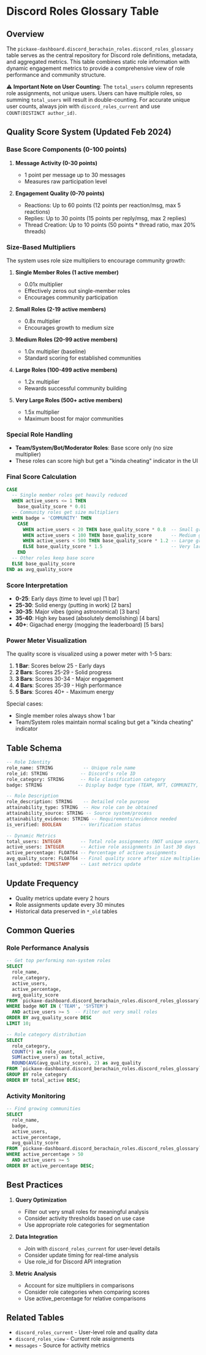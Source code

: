# Discord Roles Glossary Table

## Overview

The `pickaxe-dashboard.discord_berachain_roles.discord_roles_glossary` table serves as the central repository for Discord role definitions, metadata, and aggregated metrics. This table combines static role information with dynamic engagement metrics to provide a comprehensive view of role performance and community structure.

⚠️ **Important Note on User Counting**: 
The `total_users` column represents role assignments, not unique users. Users can have multiple roles, so summing `total_users` will result in double-counting. For accurate unique user counts, always join with `discord_roles_current` and use `COUNT(DISTINCT author_id)`.

## Quality Score System (Updated Feb 2024)

### Base Score Components (0-100 points)
1. **Message Activity (0-30 points)**
   - 1 point per message up to 30 messages
   - Measures raw participation level

2. **Engagement Quality (0-70 points)**
   - Reactions: Up to 60 points (12 points per reaction/msg, max 5 reactions)
   - Replies: Up to 30 points (15 points per reply/msg, max 2 replies)
   - Thread Creation: Up to 10 points (50 points * thread ratio, max 20% threads)

### Size-Based Multipliers
The system uses role size multipliers to encourage community growth:

1. **Single Member Roles (1 active member)**
   - 0.01x multiplier
   - Effectively zeros out single-member roles
   - Encourages community participation

2. **Small Roles (2-19 active members)**
   - 0.8x multiplier
   - Encourages growth to medium size

3. **Medium Roles (20-99 active members)**
   - 1.0x multiplier (baseline)
   - Standard scoring for established communities

4. **Large Roles (100-499 active members)**
   - 1.2x multiplier
   - Rewards successful community building

5. **Very Large Roles (500+ active members)**
   - 1.5x multiplier
   - Maximum boost for major communities

### Special Role Handling
- **Team/System/Bot/Moderator Roles**: Base score only (no size multiplier)
- These roles can score high but get a "kinda cheating" indicator in the UI

### Final Score Calculation
```sql
CASE 
  -- Single member roles get heavily reduced
  WHEN active_users <= 1 THEN 
    base_quality_score * 0.01
  -- Community roles get size multipliers
  WHEN badge = 'COMMUNITY' THEN 
    CASE 
      WHEN active_users < 20 THEN base_quality_score * 0.8  -- Small groups
      WHEN active_users < 100 THEN base_quality_score       -- Medium groups (baseline)
      WHEN active_users < 500 THEN base_quality_score * 1.2 -- Large groups
      ELSE base_quality_score * 1.5                         -- Very large groups
    END
  -- Other roles keep base score
  ELSE base_quality_score
END as avg_quality_score
```

### Score Interpretation
- **0-25**: Early days (time to level up) [1 bar]
- **25-30**: Solid energy (putting in work) [2 bars]
- **30-35**: Major vibes (going astronomical) [3 bars]
- **35-40**: High key based (absolutely demolishing) [4 bars]
- **40+**: Gigachad energy (mogging the leaderboard) [5 bars]

### Power Meter Visualization
The quality score is visualized using a power meter with 1-5 bars:
1. **1 Bar**: Scores below 25 - Early days
2. **2 Bars**: Scores 25-29 - Solid progress
3. **3 Bars**: Scores 30-34 - Major engagement
4. **4 Bars**: Scores 35-39 - High performance
5. **5 Bars**: Scores 40+ - Maximum energy

Special cases:
- Single member roles always show 1 bar
- Team/System roles maintain normal scaling but get a "kinda cheating" indicator

## Table Schema

```sql
-- Role Identity
role_name: STRING           -- Unique role name
role_id: STRING            -- Discord's role ID
role_category: STRING      -- Role classification category
badge: STRING             -- Display badge type (TEAM, NFT, COMMUNITY, SERVICE, SYSTEM)

-- Role Description
role_description: STRING    -- Detailed role purpose
attainability_type: STRING  -- How role can be obtained
attainability_source: STRING -- Source system/process
attainability_evidence: STRING -- Requirements/evidence needed
is_verified: BOOLEAN       -- Verification status

-- Dynamic Metrics
total_users: INTEGER       -- Total role assignments (NOT unique users)
active_users: INTEGER      -- Active role assignments in last 30 days
active_percentage: FLOAT64 -- Percentage of active assignments
avg_quality_score: FLOAT64 -- Final quality score after size multiplier
last_updated: TIMESTAMP    -- Last metrics update
```

## Update Frequency
- Quality metrics update every 2 hours
- Role assignments update every 30 minutes
- Historical data preserved in `*_old` tables

## Common Queries

### Role Performance Analysis
```sql
-- Get top performing non-system roles
SELECT 
  role_name,
  role_category,
  active_users,
  active_percentage,
  avg_quality_score
FROM `pickaxe-dashboard.discord_berachain_roles.discord_roles_glossary`
WHERE badge NOT IN ('TEAM', 'SYSTEM')
  AND active_users >= 5  -- Filter out very small roles
ORDER BY avg_quality_score DESC
LIMIT 10;

-- Role category distribution
SELECT 
  role_category,
  COUNT(*) as role_count,
  SUM(active_users) as total_active,
  ROUND(AVG(avg_quality_score), 2) as avg_quality
FROM `pickaxe-dashboard.discord_berachain_roles.discord_roles_glossary`
GROUP BY role_category
ORDER BY total_active DESC;
```

### Activity Monitoring
```sql
-- Find growing communities
SELECT 
  role_name,
  badge,
  active_users,
  active_percentage,
  avg_quality_score
FROM `pickaxe-dashboard.discord_berachain_roles.discord_roles_glossary`
WHERE active_percentage > 50
  AND active_users >= 5
ORDER BY active_percentage DESC;
```

## Best Practices

1. **Query Optimization**
   - Filter out very small roles for meaningful analysis
   - Consider activity thresholds based on use case
   - Use appropriate role categories for segmentation

2. **Data Integration**
   - Join with `discord_roles_current` for user-level details
   - Consider update timing for real-time analysis
   - Use role_id for Discord API integration

3. **Metric Analysis**
   - Account for size multipliers in comparisons
   - Consider role categories when comparing scores
   - Use active_percentage for relative comparisons

## Related Tables
- `discord_roles_current` - User-level role and quality data
- `discord_roles_view` - Current role assignments
- `messages` - Source for activity metrics
